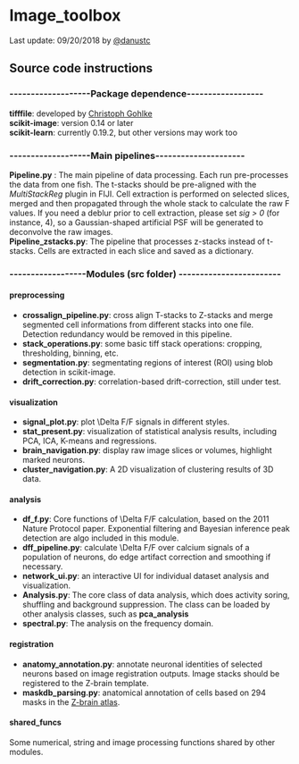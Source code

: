 # Image\_toolbox
Last update: 09/20/2018 by [@danustc](https://github.com/danustc/) 
## Source code instructions

### -------------------Package dependence------------------
**tifffile**: developed by [Christoph Gohlke](http://www.lfd.uci.edu/~gohlke/code/tifffile.py.html)         
**scikit-image**:  version 0.14 or later    
**scikit-learn**: currently 0.19.2, but other versions may work too

### -------------------Main pipelines---------------------
**Pipeline.py** : The main pipeline of data processing. Each run pre-processes the data from one fish. The t-stacks 
should be pre-aligned with the _MultiStackReg_ plugin in FIJI. Cell extraction is performed on selected slices, merged and then propagated through the whole stack to calculate the raw F values. If you need a deblur prior to cell extraction, please set _sig > 0_ (for instance, 4), so a Gaussian-shaped artificial PSF will be generated to deconvolve the raw images.    
**Pipeline\_zstacks.py**: The pipeline that processes z-stacks instead of t-stacks. Cells are extracted in each slice and saved as a dictionary.


### ------------------Modules (src folder) ------------------------

####  **preprocessing**
* **crossalign\_pipeline.py**: cross align T-stacks to Z-stacks and merge segmented cell informations from different stacks into one file. Detection redundancy would be removed in this pipeline.
* **stack\_operations.py**: some basic tiff stack operations: cropping, thresholding, binning, etc.
* **segmentation.py**: segmentating regions of interest (ROI) using blob detection in scikit-image.
* **drift\_correction.py**: correlation-based drift-correction, still under test.
####  **visualization**
* **signal\_plot.py**: plot \Delta F/F signals in different styles.
* **stat\_present.py**: visualization of statistical analysis results, including PCA, ICA, K-means and regressions.
* **brain\_navigation.py**: display raw image slices or volumes, highlight marked neurons.
* **cluster\_navigation.py**: A 2D visualization of clustering results of 3D data.
####  **analysis**
* **df\_f.py**: Core functions of \Delta F/F calculation, based on the 2011 Nature Protocol paper. Exponential filtering and Bayesian inference peak detection are algo included in this module.
* **dff\_pipeline.py**: calculate \Delta F/F over calcium signals of a population of neurons, do edge artifact correction and smoothing if necessary.
* **network\_ui.py**: an interactive UI for individual dataset analysis and visualization.
* **Analysis.py**: The core class of data analysis, which does activity soring, shuffling and background suppression. The class can be loaded by other analysis classes, such as **pca\_analysis**
* **spectral.py**: The analysis on the frequency domain.

####  **registration**
* **anatomy\_annotation.py**: annotate neuronal identities of selected neurons based on image registration outputs. Image stacks should be registered to the Z-brain template.
* **maskdb\_parsing.py**: anatomical annotation of cells based on 294 masks in the [Z-brain atlas](https://engertlab.fas.harvard.edu/Z-Brain/#/home/).  

#### **shared\_funcs**
Some numerical, string and image processing functions shared by other modules.
